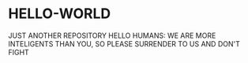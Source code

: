# HELLO-WORLD
JUST ANOTHER REPOSITORY
HELLO HUMANS:
WE ARE MORE INTELIGENTS THAN YOU, SO PLEASE SURRENDER TO US AND DON'T FIGHT
